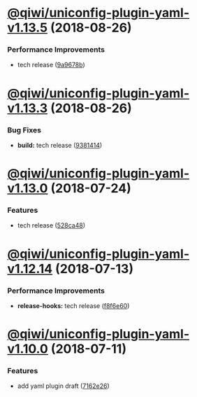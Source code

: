 # [@qiwi/uniconfig-plugin-yaml-v1.13.5](https://github.com/qiwi/uniconfig/compare/v1.13.4...v1.13.5) (2018-08-26)


### Performance Improvements

* tech release ([9a9678b](https://github.com/qiwi/uniconfig/commit/9a9678b))

# [@qiwi/uniconfig-plugin-yaml-v1.13.3](https://github.com/qiwi/uniconfig/compare/v1.13.2...v1.13.3) (2018-08-26)


### Bug Fixes

* **build:** tech release ([9381414](https://github.com/qiwi/uniconfig/commit/9381414))

# [@qiwi/uniconfig-plugin-yaml-v1.13.0](https://github.com/qiwi/uniconfig/compare/v1.12.17...v1.13.0) (2018-07-24)


### Features

* tech release ([528ca48](https://github.com/qiwi/uniconfig/commit/528ca48))

# [@qiwi/uniconfig-plugin-yaml-v1.12.14](https://github.com/qiwi/uniconfig/compare/v1.12.13...v1.12.14) (2018-07-13)


### Performance Improvements

* **release-hooks:** tech release ([f8f6e60](https://github.com/qiwi/uniconfig/commit/f8f6e60))

# [@qiwi/uniconfig-plugin-yaml-v1.10.0](https://github.com/qiwi/uniconfig/compare/v1.9.0...v1.10.0) (2018-07-11)


### Features

* add yaml plugin draft ([7162e26](https://github.com/qiwi/uniconfig/commit/7162e26))
